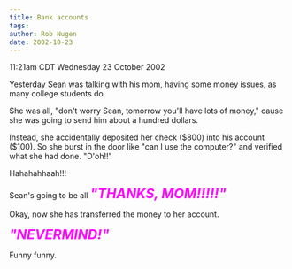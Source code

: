 ```yaml
---
title: Bank accounts
tags: 
author: Rob Nugen
date: 2002-10-23
---
```


<p class=date>11:21am CDT Wednesday 23 October 2002</p>

<p>Yesterday Sean was talking with his mom, having some money issues,
as many college students do.</p>

<p>She was all, "don't worry Sean, tomorrow you'll have lots of
money," cause she was going to send him about a hundred dollars.</p>

<p>Instead, she accidentally deposited her check ($800) into his
account ($100).  So she burst in the door like "can I use the
computer?" and verified what she had done.  "D'oh!!"</p>

<p>Hahahahhaah!!!</p>

<p>Sean's going to be all <em><b><font size='+2' color=magenta>"THANKS,
MOM!!!!!"</font></b></em></p>

<p>Okay, now she has transferred the money to her account.</p>

<p><em><b><font size='+2' color=magenta>"NEVERMIND!"</font></b></em></p>

<p>Funny funny.</p>
